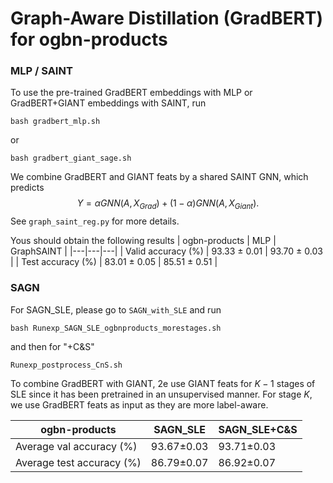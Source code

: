 # Graph-Aware Distillation (GradBERT) for ogbn-products


### MLP / SAINT
To use the pre-trained GradBERT embeddings with MLP or GradBERT+GIANT embeddings with SAINT, run
```
bash gradbert_mlp.sh 
```
or 
```
bash gradbert_giant_sage.sh 
```

We combine GradBERT and GIANT feats by a shared SAINT GNN, which predicts
$$ Y = \alpha GNN(A, X_{Grad}) + (1-\alpha) GNN(A, X_{Giant}). $$
See `graph_saint_reg.py` for more details.

Yous should obtain the following results
| ogbn-products | MLP | GraphSAINT |
|---|---|---|
| Valid accuracy (%) | 93.33 ± 0.01 | 93.70 ± 0.03 |
| Test accuracy (%) | 83.01 ± 0.05 | 85.51 ± 0.51 |

### SAGN

For SAGN_SLE, please go to `SAGN_with_SLE` and run
```
bash Runexp_SAGN_SLE_ogbnproducts_morestages.sh
```
and then for "+C&S"
```
Runexp_postprocess_CnS.sh
```

To combine GradBERT with GIANT, 2e use GIANT feats for $K-1$ stages of SLE since it has been pretrained in an unsupervised manner. For stage $K$, we use GradBERT feats as input as they are more label-aware. 

| ogbn-products | SAGN_SLE | SAGN_SLE+C&S |
|---|---|---|
| Average val accuracy (%) | 93.67±0.03 | 93.71±0.03 |
| Average test accuracy (%) | 86.79±0.07 | 86.92±0.07 |


